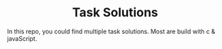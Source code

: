 <h1 align="center">Task Solutions</h1>

In this repo, you could find multiple task solutions. Most are build with c & javaScript.
